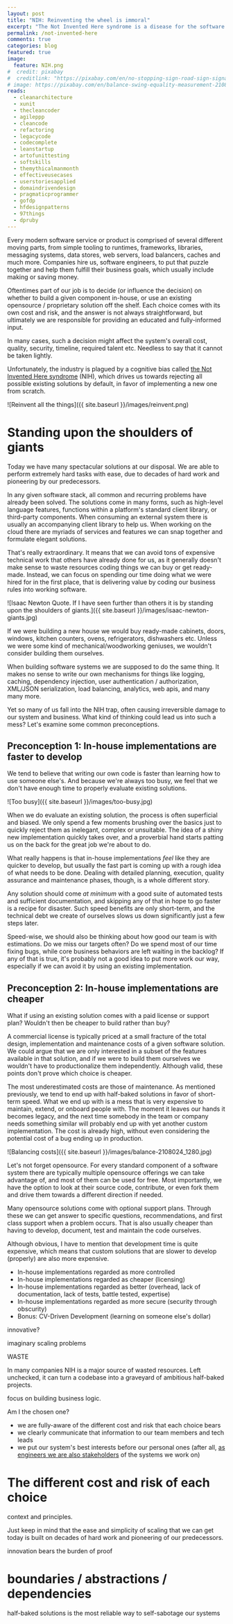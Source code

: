 ```yaml
---
layout: post
title: "NIH: Reinventing the wheel is immoral"
excerpt: "The Not Invented Here syndrome is a disease for the software industry. Learn how to spot it and eliminate it."
permalink: /not-invented-here
comments: true
categories: blog
featured: true
image:
  feature: NIH.png
#  credit: pixabay
#  creditlink: "https://pixabay.com/en/no-stopping-sign-road-sign-signage-910003/" # CC0
# image: https://pixabay.com/en/balance-swing-equality-measurement-2108024/
reads:
  - cleanarchitecture
  - xunit
  - thecleancoder
  - agileppp
  - cleancode
  - refactoring
  - legacycode
  - codecomplete
  - leanstartup
  - artofunittesting
  - softskills
  - themythicalmanmonth
  - effectiveusecases
  - userstoriesapplied
  - domaindrivendesign
  - pragmaticprogrammer
  - gofdp
  - hfdesignpatterns
  - 97things
  - dpruby
---
```


Every modern software service or product is comprised of several different moving parts, from simple tooling to runtimes, frameworks, libraries, messaging systems, data stores, web servers, load balancers, caches and much more. Companies hire us, software engineers, to put that puzzle together and help them fulfill their business goals, which usually include making or saving money.

Oftentimes part of our job is to decide (or influence the decision) on whether to build a given component in-house, or use an existing opensource / proprietary solution off the shelf. Each choice comes with its own cost and risk, and the answer is not always straightforward, but ultimately we are responsible for providing an educated and fully-informed input.

In many cases, such a decision might affect the system's overall cost, quality, security, timeline, required talent etc. Needless to say that it cannot be taken lightly.

Unfortunately, the industry is plagued by a cognitive bias called [the Not Invented Here syndrome](https://en.wikipedia.org/wiki/Not_invented_here) (NIH), which drives us towards rejecting all possible existing solutions by default, in favor of implementing a new one from scratch.

![Reinvent all the things]({{ site.baseurl }}/images/reinvent.png)

# Standing upon the shoulders of giants

Today we have many spectacular solutions at our disposal. We are able to perform extremely hard tasks with ease, due to decades of hard work and pioneering by our predecessors.

In any given software stack, all common and recurring problems have already been solved. The solutions come in many forms, such as high-level language features, functions within a platform's standard client library, or third-party components. When consuming an external system there is usually an accompanying client library to help us. When working on the cloud there are myriads of services and features we can snap together and formulate elegant solutions.

That's really extraordinary. It means that we can avoid tons of expensive technical work that others have already done for us, as it generally doesn't make sense to waste resources coding things we can buy or get ready-made. Instead, we can focus on spending our time doing what we were hired for in the first place, that is delivering value by coding our business rules into working software.

![Isaac Newton Quote. If I have seen further than others it is by standing upon the shoulders of giants.]({{ site.baseurl }}/images/isaac-newton-giants.jpg)

If we were building a new house we would buy ready-made cabinets, doors, windows, kitchen counters, ovens, refrigerators, dishwashers etc. Unless we were some kind of mechanical/woodworking geniuses, we wouldn't consider building them ourselves.

When building software systems we are supposed to do the same thing. It makes no sense to write our own mechanisms for things like logging, caching, dependency injection, user authentication / authorization, XML/JSON serialization, load balancing, analytics, web apis, and many many more.

Yet so many of us fall into the NIH trap, often causing irreversible damage to our system and business. What kind of thinking could lead us into such a mess? Let's examine some common preconceptions.

## Preconception 1: In-house implementations are faster to develop

We tend to believe that writing our own code is faster than learning how to use someone else's. And because we're always too busy, we feel that we don't have enough time to properly evaluate existing solutions. 

![Too busy]({{ site.baseurl }}/images/too-busy.jpg)

When we do evaluate an existing solution, the process is often superficial and biased. We only spend a few moments brushing over the basics just to quickly reject them as inelegant, complex or unsuitable. The idea of a shiny new implementation quickly takes over, and a proverbial hand starts patting us on the back for the great job we're about to do.

What really happens is that in-house implementations *feel* like they are quicker to develop, but usually the fast part is coming up with a rough idea of what needs to be done. Dealing with detailed planning, execution, quality assurance and maintenance phases, though, is a whole different story.

Any solution should come *at minimum* with a good suite of automated tests and sufficient documentation, and skipping any of that in hope to go faster is a recipe for disaster. Such speed benefits are only short-term, and the technical debt we create of ourselves slows us down significantly just a few steps later.

Speed-wise, we should also be thinking about how good our team is with estimations. Do we miss our targets often? Do we spend most of our time fixing bugs, while core business behaviors are left waiting in the backlog? If any of that is true, it's probably not a good idea to put more work our way, especially if we can avoid it by using an existing implementation.

## Preconception 2: In-house implementations are cheaper

What if using an existing solution comes with a paid license or support plan? Wouldn't then be cheaper to build rather than buy?

A commercial license is typically priced at a small fracture of the total design, implementation and maintenance costs of a given software solution. We could argue that we are only interested in a subset of the features available in that solution, and if we were to build them ourselves we wouldn't have to productionalize them independently. Although valid, these points don't prove which choice is cheaper.

The most underestimated costs are those of maintenance. As mentioned previously, we tend to end up with half-baked solutions in favor of short-term speed. What we end up with is a mess that is very expensive to maintain, extend, or onboard people with. The moment it leaves our hands it becomes legacy, and the next time somebody in the team or company needs something similar will probably end up with yet another custom implementation. The cost is already high, without even considering the potential cost of a bug ending up in production.

![Balancing costs]({{ site.baseurl }}/images/balance-2108024_1280.jpg)

Let's not forget opensource. For every standard component of a software system there are typically multiple opensource offerings we can take advantage of, and most of them can be used for free. Most importantly, we have the option to look at their source code, contribute, or even fork them and drive them towards a different direction if needed.

Many opensource solutions come with optional support plans. Through these we can get answer to specific questions, recommendations, and first class support when a problem occurs. That is also usually cheaper than having to develop, document, test and maintain the code ourselves.

Although obvious, I have to mention that development time is quite expensive, which means that custom solutions that are slower to develop (properly) are also more expensive.



* In-house implementations regarded as more controlled
* In-house implementations regarded as cheaper (licensing)
* In-house implementations regarded as better (overhead, lack of documentation, lack of tests, battle tested, expertise)
* In-house implementations regarded as more secure (security through obscurity)
* Bonus: CV-Driven Development (learning on someone else's dollar)

innovative?



imaginary scaling problems





WASTE

In many companies NIH is a major source of wasted resources. Left unchecked, it can turn a codebase into a graveyard of ambitious half-baked projects.

focus on building business logic.

Am I the chosen one?


* we are fully-aware of the different cost and risk that each choice bears
* we clearly communicate that information to our team members and tech leads
* we put our system's best interests before our personal ones (after all, [as engineers we are also stakeholders](http://blog.drinkbird.com/all-about-results) of the systems we work on)

# The different cost and risk of each choice


context and principles.

Just keep in mind that the ease and simplicity of scaling that we can get today is built on decades of hard work and pioneering of our predecessors.

innovation bears the burden of proof

# boundaries / abstractions / dependencies


half-baked solutions is the most reliable way to self-sabotage our systems
